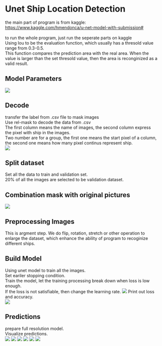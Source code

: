 Unet Ship Location Detection
=

the main part of program is from kaggle: https://www.kaggle.com/hmendonca/u-net-model-with-submission# <br>
<br>
to run the whole program, just run the seperate parts on kaggle<br>
Using Iou to be the evaluation function, which usually has a thresold value range from 0.3-0.5.<br>
This function compares the prediction area with the real area. When the value is larger than the set thresold value, then the area is reconginized as a valid result.

Model Parameters
-

![](https://github.com/SandyHao/AirbusShipDetection/blob/patch-2/unet/1.JPG)

Decode
-

transfer the label from .csv file to mask images<br>
Use rel-mask to decode the data from .csv<br>
The first column means the name of images, the second column express the pixel with ship in the images.<br>
Two number are for a group, the first one means the start pixel of a column, the second one means how many pixel continus represent ship.<br> 
![](https://github.com/SandyHao/AirbusShipDetection/blob/patch-2/unet/2.JPG)

Split dataset
-

Set all the data to train and validation set.<br>
20% of all the images are selected to be validation dataset.<br>

Combination mask with original pictures
-

![](https://github.com/SandyHao/AirbusShipDetection/blob/patch-2/unet/6.JPG)

Preprocessing Images
-

This is argment step. We do flip, rotation, stretch or other operation to enlarge the dataset, which enhance the ability of program to recoginize different ships.<br> 

Build Model
-
Using unet model to train all the images.<br>
Set eariler stopping condition.<br>
Train the model, let the training processing break down when loss is low enough.<br>
If the loss is not satisfiable, then change the learning rate.
![](https://github.com/SandyHao/AirbusShipDetection/blob/patch-2/unet/10_1.JPG)
Print out loss and accuracy.<br>
![](https://github.com/SandyHao/AirbusShipDetection/blob/patch-2/unet/11loss.JPG)

Predictions
-

prepare full resolution model.<br>
Visualize predictions.<br>
![](https://github.com/SandyHao/AirbusShipDetection/blob/patch-2/unet/13_1.JPG)
![](https://github.com/SandyHao/AirbusShipDetection/blob/patch-2/unet/13_3.JPG)
![](https://github.com/SandyHao/AirbusShipDetection/blob/patch-2/unet/13_8.JPG)
![](https://github.com/SandyHao/AirbusShipDetection/blob/patch-2/unet/13_2.JPG)
![](https://github.com/SandyHao/AirbusShipDetection/blob/patch-2/unet/13_6.JPG)
![](https://github.com/SandyHao/AirbusShipDetection/blob/patch-2/unet/13_7.JPG)
